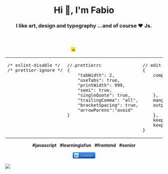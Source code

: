 <div align="center">
    <header>
        <h1>
            Hi 👋, I'm Fabio
        </h1>
        <h3>
            I like art, design and typography ...and of course ❤️ Js.
        </h3>
    </header>
    <p>
        <a href="https://developer.mozilla.org/en-US/search?q=FabioVergani" target="_blank" rel="noopener noreferrer">
            <img width="90" alt="MDN" src="./JavaScript.svg">
        </a>
    </p>
    <table>
       <tr>
          <td valign="top" width="33%">
<pre>
/* eslint-disable */
/* prettier-ignore */
</pre>
      </td>
      <td valign="top" width="32%">
<pre>
//.prettierrc
{
    "tabWidth": 2,
    "useTabs": true,
    "printWidth": 999,
    "semi": true,
    "singleQuote": true,
    "trailingComma": "all",
    "bracketSpacing": true,
    "arrowParens":"avoid"
}
</pre>
      </td>
      <td valign="top" width="34%">
<pre>
// edit terser options
{
    compress: {
        global_defs: {
            DEBUG: true
        }
    },
    mangle: false,
    output: {
        beautify: true
    },
    keep_classnames: true,
    keep_fnames: true
}
</pre>
          </td>
      </tr>
    </table>
    <p>
        <b>#javascript</b>&ensp;
        <b>#learningisfun</b>&ensp;
        <b>#frontend</b>&ensp;
        <b>#senior</b>
    </p>
    <p>
        <a title="#sviluppatorefrontend" href="https://www.linkedin.com/in/sviluppatorefrontend/">
            <img width="72" alt="linkedIn" src="./linkedIn.svg">
        </a>
    </p> 
</div> 

![](./image.svg)
